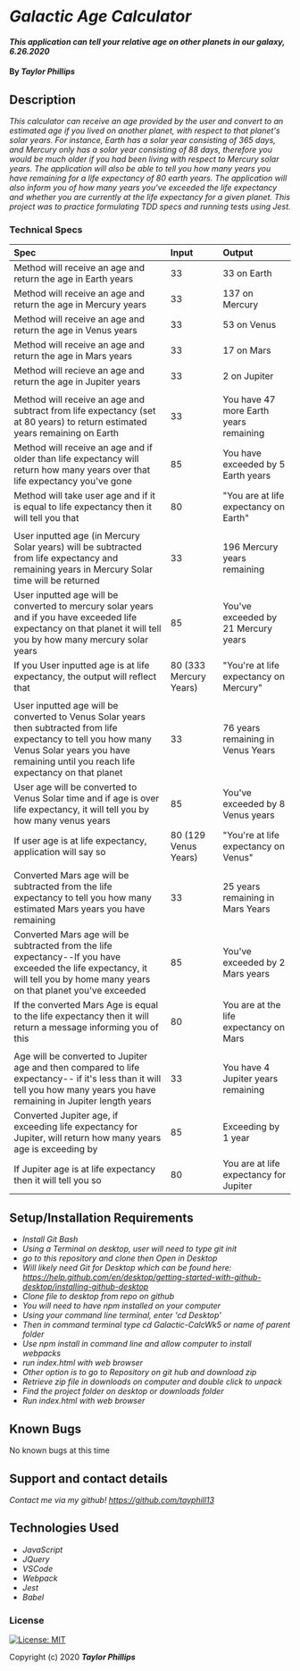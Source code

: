 # _Galactic Age Calculator_

#### _This application can tell your relative age on other planets in our galaxy, 6.26.2020_

#### By _**Taylor Phillips**_

## Description

_This calculator can receive an age provided by the user and convert to an estimated age if you lived on another planet, with respect to that planet's solar years.  For instance, Earth has a solar year consisting of 365 days, and Mercury only has a solar year consisting of 88 days, therefore you would be much older if you had been living with respect to Mercury solar years.  The application will also be able to tell you how many years you have remaining for a life expectancy of 80 earth years.  The application will also inform you of how many years you've exceeded the life expectancy and whether you are currently at the life expectancy for a given planet.  This project was to practice formulating TDD specs and running tests using Jest._


### Technical Specs
| Spec | Input | Output |
| :-------------     | :------------- | :------------- |
| Method will receive an age and return the age in Earth years | 33  | 33 on Earth  |
| Method will receive an age and return the age in Mercury years  | 33  | 137 on Mercury |
| Method will receive an age and return the age in Venus years  | 33  | 53 on Venus |
| Method will receive an age and return the age in Mars years  | 33  | 17 on Mars |
| Method will recieve an age and return the age in Jupiter years  | 33  | 2 on Jupiter  |
|   |  |  |
| Method will receive an age and subtract from life expectancy (set at 80 years) to return estimated years remaining on Earth | 33  | You have 47 more Earth years remaining  |
| Method will receive an age and if older than life expectancy will return how many years over that life expectancy you've gone | 85  | You have exceeded by 5 Earth years  |
| Method will take user age and if it is equal to life expectancy then it will tell you that | 80 | "You are at life expectancy on Earth" |
|   |   |   |
| User inputted age (in Mercury Solar years) will be subtracted from life expectancy and remaining years in Mercury Solar time will be returned  | 33  | 196 Mercury years remaining  |
| User inputted age will be converted to mercury solar years and if you have exceeded life expectancy on that planet it will tell you by how many mercury solar years |  85  | You've exceeded by 21 Mercury years |
| If you User inputted age is at life expectancy, the output will reflect that  | 80 (333 Mercury Years) | "You're at life expectancy on Mercury" |
|   |   |   |
| User inputted age will be converted to Venus Solar years then subtracted from life expectancy to tell you how many Venus Solar years you have remaining until you reach life expectancy on that planet  | 33  |  76 years remaining in Venus Years |
| User age will be converted to Venus Solar time and if age is over life expectancy, it will tell you by how many venus years   |  85  |  You've exceeded by 8 Venus years  |
| If user age is at life expectancy, application will say so | 80 (129 Venus Years) | "You're at life expectancy on Venus"  |
|   |   |   |
| Converted Mars age will be subtracted from the life expectancy to tell you how many estimated Mars years you have remaining   | 33  |  25 years remaining in Mars Years |
| Converted Mars age will be subtracted from the life expectancy--If you have exceeded the life expectancy, it will tell you by home many years on that planet you've exceeded  |  85 |  You've exceeded by 2 Mars years  |
| If the converted Mars Age is equal to the life expectancy then it will return a message informing you of this |  80 |  You are at the life expectancy on Mars |
|   |     |     |
| Age will be converted to Jupiter age and then compared to life expectancy-- if it's less than it will tell you how many years you have remaining in Jupiter length years  | 33  | You have 4 Jupiter years remaining  |
| Converted Jupiter age, if exceeding life expectancy for Jupiter, will return how many years age is exceeding by | 85  | Exceeding by 1 year |
| If Jupiter age is at life expectancy then it will tell you so | 80  | You are at life expectancy for Jupiter  |


## Setup/Installation Requirements

* _Install Git Bash_
* _Using a Terminal on desktop, user will need to type git init_
* _go to this repository and clone then Open in Desktop_
* _Will likely need Git for Desktop which can be found here: https://help.github.com/en/desktop/getting-started-with-github-desktop/installing-github-desktop_
* _Clone file to desktop from repo on github_
* _You will need to have npm installed on your computer_
* _Using your command line terminal, enter 'cd Desktop'_
* _Then in command terminal type cd Galactic-CalcWk5 or name of parent folder_
* _Use npm install in command line and allow computer to install webpacks_  
* _run index.html with web browser_
* _Other option is to go to Repository on git hub and download zip_
* _Retrieve zip file in downloads on computer and double click to unpack_
* _Find the project folder on desktop or downloads folder_
* _Run index.html with web browser_

## Known Bugs

No known bugs at this time

## Support and contact details

_Contact me via my github!  https://github.com/tayphill13_

## Technologies Used

* _JavaScript_
* _JQuery_
* _VSCode_
* _Webpack_
* _Jest_
* _Babel_

### License

[![License: MIT](https://img.shields.io/badge/License-MIT-yellow.svg)](https://opensource.org/licenses/MIT)

Copyright (c) 2020 **_Taylor Phillips_**